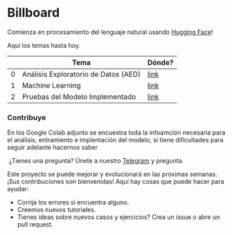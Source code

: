 # Billboard

Comienza en procesamiento del lenguaje natural usando [Hugging Face](https://huggingface.co/)!

Aquí los temas hasta hoy.

|   | Tema                                                  | Dónde?                                                                                                                |
|---|-------------------------------------------------------|-----------------------------------------------------------------------------------------------------------------------|
| 0 | Análisis Exploratorio de Datos (AED)                     | [link](https://colab.research.google.com/drive/1cQgeyKOgcr678eJursOE-BmyHnHCMfSb?usp=sharing)                        |
| 1 | Machine Learning    | [link](https://colab.research.google.com/drive/1K2_JW8j71PMAQ2cQf_v17B73LvEQ9c5S?usp=sharing)      |
| 2 | Pruebas del Modelo Implementado | [link](https://billboardwebapp.herokuapp.com/) |

### Contribuye

En los Google Colab adjunto se encuestra toda la infoamción necesaria para el análisis, entramiento e implentación del modelo, si tiene dificultades para seguir adelante hacernos saber


​
¿Tienes una pregunta? Únete a nuestro [Telegram](https://t.co/1n75wi976V?amp=1) y pregunta.

Este proyecto se puede mejorar y evolucionará en las próximas semanas. ¡Sus contribuciones son bienvenidas! Aquí hay cosas que puede hacer para ayudar:
- Corrija los errores si encuentra alguno.
- Creemos nuevos tutoriales.
- Tienes ideas sobre nuevos casos y ejercicios? Crea un issue o abre un pull request.
